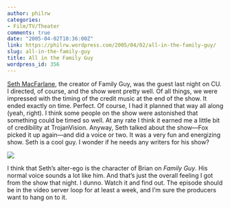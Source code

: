 ```yaml
---
author: philrw
categories:
- Film/TV/Theater
comments: true
date: "2005-04-02T10:36:00Z"
link: https://philrw.wordpress.com/2005/04/02/all-in-the-family-guy/
slug: all-in-the-family-guy
title: All in the Family Guy
wordpress_id: 356
---
```


[Seth MacFarlane](http://www.imdb.com/name/nm0532235/), the creator of Family Guy, was the guest last night on CU. I directed, of course, and the show went pretty well. Of all things, we were impressed with the timing of the credit music at the end of the show. It ended exactly on time. Perfect. Of course, I had it planned that way all along (yeah, right). I think some people on the show were astonished that something could be timed so well. At any rate I think it earned me a little bit of credibility at TrojanVision. Anyway, Seth talked about the show—Fox picked it up again—and did a voice or two. It was a very fun and energizing show. Seth is a cool guy. I wonder if he needs any writers for his show?

[![](/images/IMG_0113-300x211.jpg)](/images/img_0113.jpg)

<!--more-->

I think that Seth’s alter-ego is the character of Brian on _Family Guy_. His normal voice sounds a lot like him. And that’s just the overall feeling I got from the show that night. I dunno. Watch it and find out. The episode should be in the video server loop for at least a week, and I’m sure the producers want to hang on to it.
